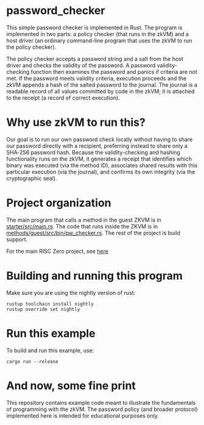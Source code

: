 # password_checker

This simple password checker is implemented in Rust. The program is implemented in two parts: a policy checker (that runs in the zkVM) and a host driver (an ordinary command-line program that uses the zkVM to run the policy checker).

The policy checker accepts a password string and a salt from the host driver and checks the validity of the password. A password validity-checking function then examines the password and panics if criteria are not met. If the password meets validity criteria, execution proceeds and the zkVM appends a hash of the salted password to the journal. The journal is a readable record of all values committed by code in the zkVM; it is attached to the receipt (a record of correct execution).

# Why use zkVM to run this?

Our goal is to run our own password check locally without having to share our password directly with a recipient, preferring instead to share only a SHA-256 password hash. Because the validity-checking and hashing functionality runs on the zkVM, it generates a receipt that identifies which binary was executed (via the method ID), associates shared results with this particular execution (via the journal), and confirms its own integrity (via the cryptographic seal).

# Project organization

The main program that calls a method in the guest ZKVM is in [starter/src/main.rs](starter/src/main.rs). The code that runs inside the ZKVM is in [methods/guest/src/bin/pw_checker.rs](methods/guest/src/bin/pw_checker.rs). The rest of the project is build support.

For the main RISC Zero project, see [here](https://github.com/risc0/risc0)


# Building and running this program

Make sure you are using the nightly version of rust:

```
rustup toolchain install nightly
rustup override set nightly
```

# Run this example

To build and run this example, use:

```
cargo run --release
```

# And now, some fine print

This repository contains example code meant to illustrate the fundamentals of programming with the zkVM. The password policy (and broader protocol) implemented here is intended for educational purposes only.
